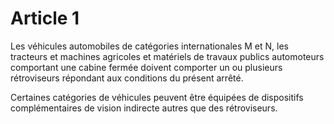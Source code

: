 # Article 1

Les véhicules automobiles de catégories internationales M et N, les tracteurs et machines agricoles et matériels de travaux publics automoteurs comportant une cabine fermée doivent comporter un ou plusieurs rétroviseurs répondant aux conditions du présent arrêté.

Certaines catégories de véhicules peuvent être équipées de dispositifs complémentaires de vision indirecte autres que des rétroviseurs.
